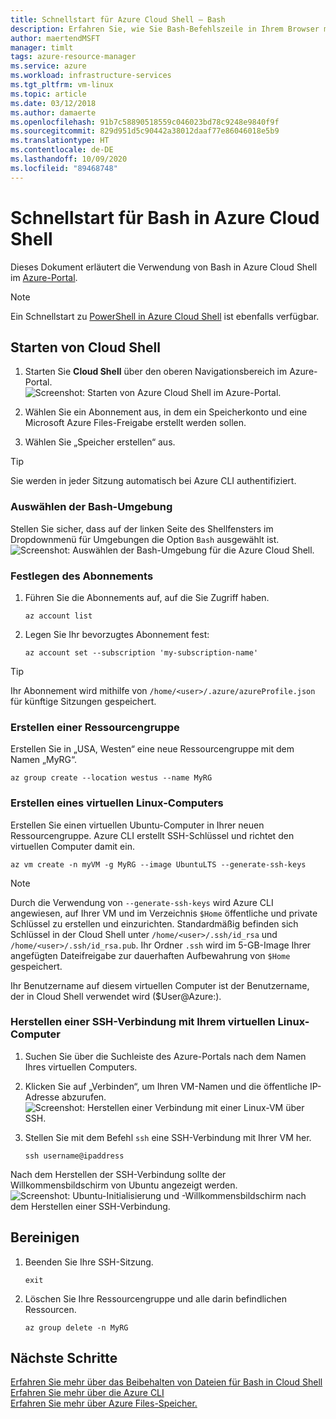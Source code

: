 ```yaml
---
title: Schnellstart für Azure Cloud Shell – Bash
description: Erfahren Sie, wie Sie Bash-Befehlszeile in Ihrem Browser mit Azure Cloud Shell verwenden.
author: maertendMSFT
manager: timlt
tags: azure-resource-manager
ms.service: azure
ms.workload: infrastructure-services
ms.tgt_pltfrm: vm-linux
ms.topic: article
ms.date: 03/12/2018
ms.author: damaerte
ms.openlocfilehash: 91b7c58890518559c046023bd78c9248e9840f9f
ms.sourcegitcommit: 829d951d5c90442a38012daaf77e86046018e5b9
ms.translationtype: HT
ms.contentlocale: de-DE
ms.lasthandoff: 10/09/2020
ms.locfileid: "89468748"
---
```

# <a name="quickstart-for-bash-in-azure-cloud-shell"></a>Schnellstart für Bash in Azure Cloud Shell

Dieses Dokument erläutert die Verwendung von Bash in Azure Cloud Shell im [Azure-Portal](https://ms.portal.azure.com/).

> [!NOTE]
> Ein Schnellstart zu [PowerShell in Azure Cloud Shell](quickstart-powershell.md) ist ebenfalls verfügbar.

## <a name="start-cloud-shell"></a>Starten von Cloud Shell
1. Starten Sie **Cloud Shell** über den oberen Navigationsbereich im Azure-Portal. <br>
![Screenshot: Starten von Azure Cloud Shell im Azure-Portal.](media/quickstart/shell-icon.png)

2. Wählen Sie ein Abonnement aus, in dem ein Speicherkonto und eine Microsoft Azure Files-Freigabe erstellt werden sollen.
3. Wählen Sie „Speicher erstellen“ aus.

> [!TIP]
> Sie werden in jeder Sitzung automatisch bei Azure CLI authentifiziert.

### <a name="select-the-bash-environment"></a>Auswählen der Bash-Umgebung
Stellen Sie sicher, dass auf der linken Seite des Shellfensters im Dropdownmenü für Umgebungen die Option `Bash` ausgewählt ist. <br>
![Screenshot: Auswählen der Bash-Umgebung für die Azure Cloud Shell.](media/quickstart/env-selector.png)

### <a name="set-your-subscription"></a>Festlegen des Abonnements
1. Führen Sie die Abonnements auf, auf die Sie Zugriff haben.
   ```azurecli-interactive
   az account list
   ```

2. Legen Sie Ihr bevorzugtes Abonnement fest:

   ```azurecli-interactive
   az account set --subscription 'my-subscription-name'
   ```

> [!TIP]
> Ihr Abonnement wird mithilfe von `/home/<user>/.azure/azureProfile.json` für künftige Sitzungen gespeichert.

### <a name="create-a-resource-group"></a>Erstellen einer Ressourcengruppe
Erstellen Sie in „USA, Westen“ eine neue Ressourcengruppe mit dem Namen „MyRG“.
```azurecli-interactive
az group create --location westus --name MyRG
```

### <a name="create-a-linux-vm"></a>Erstellen eines virtuellen Linux-Computers
Erstellen Sie einen virtuellen Ubuntu-Computer in Ihrer neuen Ressourcengruppe. Azure CLI erstellt SSH-Schlüssel und richtet den virtuellen Computer damit ein. <br>

```azurecli-interactive
az vm create -n myVM -g MyRG --image UbuntuLTS --generate-ssh-keys
```

> [!NOTE]
> Durch die Verwendung von `--generate-ssh-keys` wird Azure CLI angewiesen, auf Ihrer VM und im Verzeichnis `$Home` öffentliche und private Schlüssel zu erstellen und einzurichten. Standardmäßig befinden sich Schlüssel in der Cloud Shell unter `/home/<user>/.ssh/id_rsa` und `/home/<user>/.ssh/id_rsa.pub`. Ihr Ordner `.ssh` wird im 5-GB-Image Ihrer angefügten Dateifreigabe zur dauerhaften Aufbewahrung von `$Home` gespeichert.

Ihr Benutzername auf diesem virtuellen Computer ist der Benutzername, der in Cloud Shell verwendet wird ($User@Azure:).

### <a name="ssh-into-your-linux-vm"></a>Herstellen einer SSH-Verbindung mit Ihrem virtuellen Linux-Computer
1. Suchen Sie über die Suchleiste des Azure-Portals nach dem Namen Ihres virtuellen Computers.
2. Klicken Sie auf „Verbinden“, um Ihren VM-Namen und die öffentliche IP-Adresse abzurufen. <br>
   ![Screenshot: Herstellen einer Verbindung mit einer Linux-VM über SSH.](media/quickstart/sshcmd-copy.png)

3. Stellen Sie mit dem Befehl `ssh` eine SSH-Verbindung mit Ihrer VM her.
   ```
   ssh username@ipaddress
   ```

Nach dem Herstellen der SSH-Verbindung sollte der Willkommensbildschirm von Ubuntu angezeigt werden. <br>
![Screenshot: Ubuntu-Initialisierung und -Willkommensbildschirm nach dem Herstellen einer SSH-Verbindung.](media/quickstart/ubuntu-welcome.png)

## <a name="cleaning-up"></a>Bereinigen 
1. Beenden Sie Ihre SSH-Sitzung.
   ```
   exit
   ```

2. Löschen Sie Ihre Ressourcengruppe und alle darin befindlichen Ressourcen.
   ```azurecli-interactive
   az group delete -n MyRG
   ```

## <a name="next-steps"></a>Nächste Schritte
[Erfahren Sie mehr über das Beibehalten von Dateien für Bash in Cloud Shell](persisting-shell-storage.md) <br>
[Erfahren Sie mehr über die Azure CLI](/cli/azure/) <br>
[Erfahren Sie mehr über Azure Files-Speicher.](../storage/files/storage-files-introduction.md) <br>
